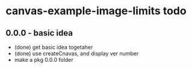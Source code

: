 # canvas-example-image-limits todo

## 0.0.0 - basic idea
* (done) get basic idea togetaher
* (done) use createCnavas, and display ver number
* make a pkg 0.0.0 folder